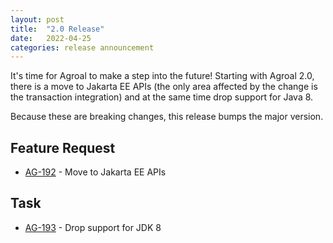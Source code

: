 ```yaml
---
layout: post
title:  "2.0 Release"
date:   2022-04-25
categories: release announcement
---
```


It's time for Agroal to make a step into the future! Starting with Agroal 2.0, there is a move to Jakarta EE APIs (the only area affected by the change is the transaction integration) and at the same time drop support for Java 8.

Because these are breaking changes, this release bumps the major version.

## Feature Request
* [AG-192](https://issues.jboss.org/browse/AG-192) - Move to Jakarta EE APIs

## Task
* [AG-193](https://issues.jboss.org/browse/AG-193) - Drop support for JDK 8

